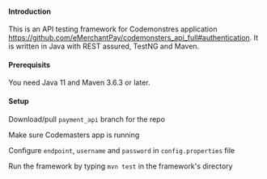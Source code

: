 #### Introduction

This is an API testing framework for Codemonstres application https://github.com/eMerchantPay/codemonsters_api_full#authentication. It is written in Java with REST assured, TestNG and Maven.

#### Prerequisits 

You need Java 11 and Maven 3.6.3 or later.

#### Setup

Download/pull `payment_api` branch for the repo

Make sure Codemasters app is running

Configure `endpoint`, `username` and `password` in `config.properties` file 

Run the framework by typing `mvn test` in the framework's directory
